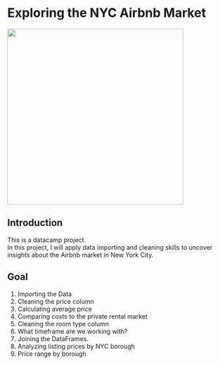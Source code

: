 Exploring the NYC Airbnb Market
===============================
<img src="https://user-images.githubusercontent.com/122644015/219280337-68365f68-76bc-422f-8289-0f537d8898e2.png" width="400">

Introduction
-------------------------------
This is a datacamp project.  
In this project, I will apply data importing and cleaning skills to uncover insights about the Airbnb market in New York City.

Goal
-------------------------------
1. Importing the Data
2. Cleaning the price column
3. Calculating average price
4. Comparing costs to the private rental market
5. Cleaning the room type column
6. What timeframe are we working with?
7. Joining the DataFrames.
8. Analyzing listing prices by NYC borough
9. Price range by borough
